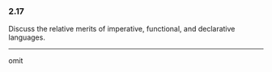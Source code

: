 ### 2.17

Discuss the relative merits of imperative, functional, and declarative languages.

---

omit